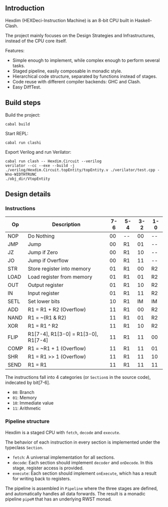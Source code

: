 ## Introduction

Hexdim (HEXDeci-Instruction Machine) is an 8-bit CPU built in Haskell-Clash.

The project mainly focuses on the Design Strategies and Infrastructures,
instead of the CPU core itself.

Features:

- Simple enough to implement, while complex enough to perform several tasks.
- Staged pipeline, easily composable in monadic style.
- Hierarchical code structure, separated by functions instead of stages.
- Code reuse with different compiler backends: GHC and Clash.
- Easy DiffTest.

## Build steps

Build the project:

```
cabal build
```

Start REPL:

```
cabal run clashi
```

Export Verilog and run Verilator:

```
cabal run clash -- Hexdim.Circuit --verilog
verilator --cc --exe --build -j ./verilog/Hexdim.Circuit.topEntity/topEntity.v ./verilator/test.cpp -Wno-WIDTHTRUNC
./obj_dir/VtopEntity
```

## Design details

### Instructions

| Op   | Description                         | 7-6 | 5-4 | 3-2 | 1-0 |
|------|-------------------------------------|-----|-----|-----|-----|
| NOP  | Do Nothing                          | 00  | --  | 00  | --  |
| JMP  | Jump                                | 00  | R1  | 01  | --  |
| JZ   | Jump if Zero                        | 00  | R1  | 10  | --  |
| JO   | Jump if Overflow                    | 00  | R1  | 11  | --  |
| STR  | Store register into memory          | 01  | R1  | 00  | R2  |
| LOAD | Load register from memory           | 01  | R1  | 01  | R2  |
| OUT  | Output register                     | 01  | R1  | 10  | R2  |
| IN   | Input register                      | 01  | R1  | 11  | R2  |
| SETL | Set lower bits                      | 10  | R1  | IM  | IM  |
| ADD  | R1 = R1 + R2 (Overflow)             | 11  | R1  | 00  | R2  |
| NAND | R1 = ~(R1 & R2)                     | 11  | R1  | 01  | R2  |
| XOR  | R1 = R1 ^ R2                        | 11  | R1  | 10  | R2  |
| FLIP | R1[7-4], R1[3-0] = R1[3-0], R1[7-4] | 11  | R1  | 11  | 00  |
| COMP | R1 = ~R1 + 1 (Overflow)             | 11  | R1  | 11  | 01  |
| SHR  | R1 = R1 >> 1 (Overflow)             | 11  | R1  | 11  | 10  |
| SEND | R1 = R1                             | 11  | R1  | 11  | 11  |

The instructions fall into 4 categories (or `Section`s in the source code),
indecated by bit[7-6].

- `00`: Branch
- `01`: Memory
- `10`: Immediate value
- `11`: Arithmetic

### Pipeline structure

Hexdim is a staged CPU with `fetch`, `decode` and `execute`.

The behavior of each instruction in every section is implemented under
the typeclass `Section`.

- `fetch`: A universal implementation for all sections.
- `decode`: Each section should implement `decoder` and `onDecode`.
In this stage, register access is provided.
- `execute`: Each section should implement `onExecute`, which has a result
for writing back to registers.

The pipeline is assembled in `Pipeline` where the three stages are defined, 
and automatically handles all data forwards.
The result is a monadic pipeline `pipeM` that has an underlying RWST monad.